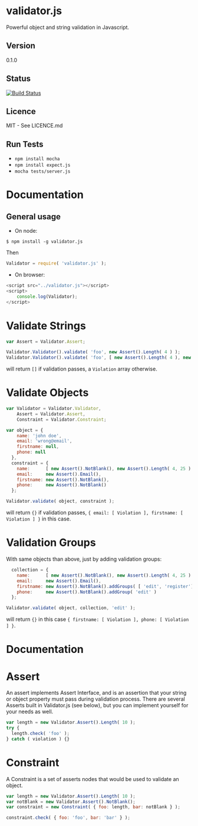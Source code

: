 # validator.js

Powerful object and string validation in Javascript.

## Version

0.1.0

## Status

[![Build Status](https://travis-ci.org/guillaumepotier/validator.js.png?branch=master)](https://travis-ci.org/guillaumepotier/validator.js)

## Licence

MIT - See LICENCE.md


## Run Tests

  - `npm install mocha`
  - `npm install expect.js`
  - `mocha tests/server.js`

# Documentation


## General usage

- On node:

```
$ npm install -g validator.js
```

Then

```js
Validator = require( 'validator.js' );
```

- On browser:

```js
<script src="../validator.js"></script>
<script>
    console.log(Validator);
</script>
```


# Validate Strings

```js
var Assert = Validator.Assert;

Validator.Validator().validate( 'foo', new Assert().Length( 4 ) );
Validator.Validator().validate( 'foo', [ new Assert().Length( 4 ), new Assert().Email() ] );

```
will return `[]` if validation passes, a `Violation` array otherwise.


# Validate Objects

```js
var Validator = Validator.Validator,
    Assert = Validator.Assert,
    Constraint = Validator.Constraint;

var object = {
    name: 'john doe',
    email: 'wrong@email',
    firstname: null,
    phone: null
  },
  constraint = {
    name:      [ new Assert().NotBlank(), new Assert().Length( 4, 25 ) ],
    email:     new Assert().Email(),
    firstname: new Assert().NotBlank(),
    phone:     new Assert().NotBlank()
  };

Validator.validate( object, constraint );
```
will return `{}` if validation passes,
`{ email: [ Violation ], firstname: [ Violation ] }` in this case.


# Validation Groups

With same objects than above, just by adding validation groups:

```js
  collection = {
    name:      [ new Assert().NotBlank(), new Assert().Length( 4, 25 ) ],
    email:     new Assert().Email(),
    firstname: new Assert().NotBlank().addGroups( [ 'edit', 'register'] ),
    phone:     new Assert().NotBlank().addGroup( 'edit' )
  };

Validator.validate( object, collection, 'edit' );
```
will return `{}` in this case `{ firstname: [ Violation ], phone: [ Violation ] }`.


# Documentation

# Assert

An assert implements Assert Interface, and is an assertion that your string or object
property must pass during validation process. There are several Asserts built in
Validator.js (see below), but you can implement yourself for your needs as well.

```js
var length = new Validator.Assert().Length( 10 );
try {
  length.check( 'foo' );
} catch ( violation ) {}
```

# Constraint

A Constraint is a set of asserts nodes that would be used to validate an object.

```js
var length = new Validator.Assert().Length( 10 );
var notBlank = new Validator.Assert().NotBlank();
var constraint = new Constraint( { foo: length, bar: notBlank } );

constraint.check( { foo: 'foo', bar: 'bar' } );
```